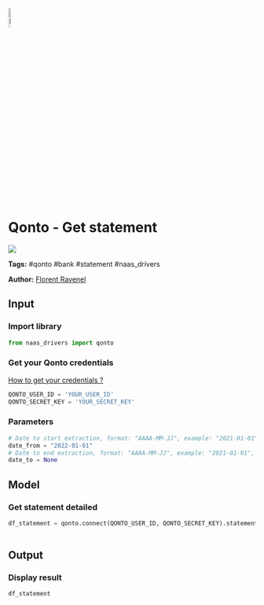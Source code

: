 <img width="10%" alt="Naas" src="https://landen.imgix.net/jtci2pxwjczr/assets/5ice39g4.png?w=160"/>

# Qonto - Get statement
<a href="https://app.naas.ai/user-redirect/naas/downloader?url=https://raw.githubusercontent.com/jupyter-naas/awesome-notebooks/master/Qonto/Qonto_Get_statement.ipynb" target="_parent"><img src="https://naasai-public.s3.eu-west-3.amazonaws.com/open_in_naas.svg"/></a>

**Tags:** #qonto #bank #statement #naas_drivers

**Author:** [Florent Ravenel](https://www.linkedin.com/in/florent-ravenel/)

## Input

### Import library


```python
from naas_drivers import qonto
```

### Get your Qonto credentials
<a href='https://www.notion.so/naas-official/Qonto-driver-Get-your-credentials-0cc97828b4e7467c8bfbcf704a77e5f4'>How to get your credentials ?</a>


```python
QONTO_USER_ID = 'YOUR_USER_ID'
QONTO_SECRET_KEY = 'YOUR_SECRET_KEY'
```

### Parameters


```python
# Date to start extraction, format: "AAAA-MM-JJ", example: "2021-01-01"
date_from = "2022-01-01"
# Date to end extraction, format: "AAAA-MM-JJ", example: "2021-01-01", default = now
date_to = None
```

## Model

### Get statement detailed


```python
df_statement = qonto.connect(QONTO_USER_ID, QONTO_SECRET_KEY).statements.get(date_from=date_from,
                                                                             date_to=date_to)
```

## Output

### Display result


```python
df_statement
```
